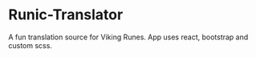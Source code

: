 ﻿# Runic-Translator
A fun translation source for Viking Runes.  App uses react, bootstrap and custom scss. 
